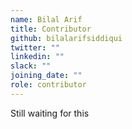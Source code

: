 ```yaml
---
name: Bilal Arif
title: Contributor
github: bilalarifsiddiqui
twitter: ""
linkedin: ""
slack: ""
joining_date: ""
role: contributor
---
```


Still waiting for this
